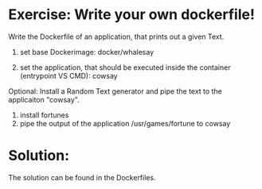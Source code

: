 Exercise: Write your own dockerfile!
====================================

Write the Dockerfile of an application, that prints out a given Text.

1) set base Dockerimage: 
docker/whalesay

2) set the application, that should be executed inside the container (entrypoint VS CMD): 
cowsay

Optional:
Install a Random Text generator and pipe the text to the applicaiton "cowsay".

1) install fortunes
2) pipe the output of the application /usr/games/fortune to cowsay


Solution:
=========

The solution can be found in the Dockerfiles.

